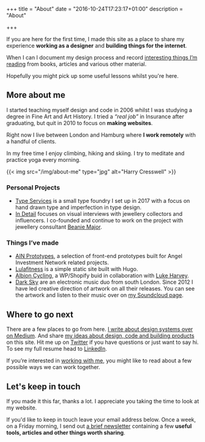 +++
title = "About"
date = "2016-10-24T17:23:17+01:00"
description = "About"

+++

If you are here for the first time, I made this site as a place to share my experience **working as a designer** and **building things for the internet**.

When I can I document my design process and record [interesting things I’m reading](/reading/) from books, articles and various other material.

Hopefully you might pick up some useful lessons whilst you're here.

## More about me

I started teaching myself design and code in 2006 whilst I was studying a degree in Fine Art and Art History. I tried a *“real job”* in Insurance after graduating, but quit in 2010 to focus on **making websites**.

Right now I live between London and Hamburg where **I work remotely** with a handful of clients.

In my free time I enjoy climbing, hiking and skiing. I try to meditate and practice yoga every morning.

{{< img src="/img/about-me" type="jpg" alt="Harry Cresswell" >}}

### Personal Projects

- [Type Services](https://typeservices.co/) is a small type foundry I set up in 2017 with a focus on hand drawn type and imperfection in type design.
- [In Detail](https://indtl.com/) focuses on visual interviews with jewellery collectors and influencers. I co-founded and continue to work on the project with jewellery consultant [Beanie Major](http://blake-ldn.com/journal/2016/11/8/blake-woman-beanie-major).

### Things I’ve made

- [AIN Prototypes](http://harrycresswell.co.uk/), a selection of front-end prototypes built for Angel Investment Network related projects.
- [Lulafitness](https://www.lulafitness.co.uk/) is a simple static site built with Hugo.
- [Albion Cycling](http://www.albioncycling.com/), a WP/Shopify buid in collaboration with [Luke Harvey](https://lukeharvey.co.uk/).
- [Dark Sky](https://soundcloud.com/dark-sky) are an electronic music duo from south London. Since 2012 I have led creative direction of artwork on all their releases. You can see the artwork and listen to their music over on [my Soundcloud page](https://soundcloud.com/harrycresswell).

## Where to go next

There are a few places to go from here. [I write about design systems over on Medium](https://medium.com/@harrycresswell). And share [my ideas about design, code and building products](/articles/) on this site. Hit me up on [Twitter](https://twitter.com/harrycresswell) if you have questions or just want to say hi. To see my full resume head to [LinkedIn](https://uk.linkedin.com/in/harrycresswell
).

If you’re interested in [working with me](/how/), you might like to read about a few possible ways we can work together.

## Let's keep in touch

If you made it this far, thanks a lot. I appreciate you taking the time to look at my website.

If you'd like to keep in touch leave your email address below. Once a week, on a Friday morning, I send out [a brief newsletter](/newsletter/) containing a few **useful tools, articles and other things worth sharing**.
